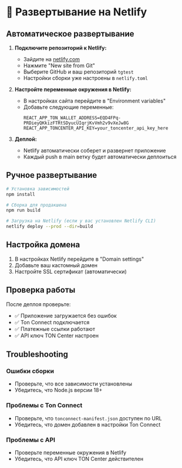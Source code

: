 # 🚀 Развертывание на Netlify

## Автоматическое развертывание

1. **Подключите репозиторий к Netlify:**
   - Зайдите на [netlify.com](https://netlify.com)
   - Нажмите "New site from Git"
   - Выберите GitHub и ваш репозиторий `tgtest`
   - Настройки сборки уже настроены в `netlify.toml`

2. **Настройте переменные окружения в Netlify:**
   - В настройках сайта перейдите в "Environment variables"
   - Добавьте следующие переменные:
     ```
     REACT_APP_TON_WALLET_ADDRESS=EQD4FPq-PRDieyQKkizFTRtSDyucUIqrjKvVmh2v9vXeJw8G
     REACT_APP_TONCENTER_API_KEY=your_toncenter_api_key_here
     ```

3. **Деплой:**
   - Netlify автоматически соберет и развернет приложение
   - Каждый push в main ветку будет автоматически деплоиться

## Ручное развертывание

```bash
# Установка зависимостей
npm install

# Сборка для продакшена
npm run build

# Загрузка на Netlify (если у вас установлен Netlify CLI)
netlify deploy --prod --dir=build
```

## Настройка домена

1. В настройках Netlify перейдите в "Domain settings"
2. Добавьте ваш кастомный домен
3. Настройте SSL сертификат (автоматически)

## Проверка работы

После деплоя проверьте:
- ✅ Приложение загружается без ошибок
- ✅ Ton Connect подключается
- ✅ Платежные ссылки работают
- ✅ API ключ TON Center настроен

## Troubleshooting

### Ошибки сборки
- Проверьте, что все зависимости установлены
- Убедитесь, что Node.js версии 18+

### Проблемы с Ton Connect
- Проверьте, что `tonconnect-manifest.json` доступен по URL
- Убедитесь, что домен добавлен в настройки Ton Connect

### Проблемы с API
- Проверьте переменные окружения в Netlify
- Убедитесь, что API ключ TON Center действителен 